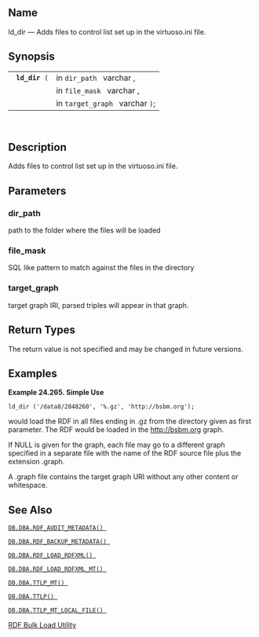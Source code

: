 <div>

<div>

</div>

<div>

## Name

ld_dir — Adds files to control list set up in the virtuoso.ini file.

</div>

<div>

## Synopsis

<div>

|                     |                                 |
|---------------------|---------------------------------|
| ` `**`ld_dir`**` (` | in `dir_path ` varchar ,        |
|                     | in `file_mask ` varchar ,       |
|                     | in `target_graph ` varchar `)`; |

<div>

 

</div>

</div>

</div>

<div>

## Description

Adds files to control list set up in the virtuoso.ini file.

</div>

<div>

## Parameters

<div>

### dir_path

path to the folder where the files will be loaded

</div>

<div>

### file_mask

SQL like pattern to match against the files in the directory

</div>

<div>

### target_graph

target graph IRI, parsed triples will appear in that graph.

</div>

</div>

<div>

## Return Types

The return value is not specified and may be changed in future versions.

</div>

<div>

## Examples

<div>

**Example 24.265. Simple Use**

<div>

``` programlisting
ld_dir ('/data8/2848260', '%.gz', 'http://bsbm.org');
```

would load the RDF in all files ending in .gz from the directory given
as first parameter. The RDF would be loaded in the http://bsbm.org
graph.

If NULL is given for the graph, each file may go to a different graph
specified in a separate file with the name of the RDF source file plus
the extension .graph.

A .graph file contains the target graph URI without any other content or
whitespace.

</div>

</div>

  

</div>

<div>

## See Also

<a href="fn_rdf_audit_metadata.html" class="link"
title="DB.DBA.RDF_AUDIT_METADATA"><code
class="function">DB.DBA.RDF_AUDIT_METADATA() </code></a>

<a href="fn_rdf_backup_metadata.html" class="link"
title="DB.DBA.RDF_BACKUP_METADATA"><code
class="function">DB.DBA.RDF_BACKUP_METADATA() </code></a>

<a href="fn_rdf_load_rdfxml.html" class="link"
title="DB.DBA.RDF_LOAD_RDFXML"><code
class="function">DB.DBA.RDF_LOAD_RDFXML() </code></a>

<a href="fn_rdf_load_rdfxml_mt.html" class="link"
title="DB.DBA.RDF_LOAD_RDFXML_MT"><code
class="function">DB.DBA.RDF_LOAD_RDFXML_MT() </code></a>

<a href="fn_ttlp_mt.html" class="link" title="DB.DBA.TTLP_MT"><code
class="function">DB.DBA.TTLP_MT() </code></a>

<a href="fn_ttlp.html" class="link" title="DB.DBA.TTLP"><code
class="function">DB.DBA.TTLP() </code></a>

<a href="fn_ttlp_mt_local_file.html" class="link"
title="DB.DBA.TTLP_MT_LOCAL_FILE"><code
class="function">DB.DBA.TTLP_MT_LOCAL_FILE() </code></a>

<a href="rdfperfloading.html#rdfperfloadingutility" class="link"
title="RDF Bulk Load Utility">RDF Bulk Load Utility</a>

</div>

</div>
